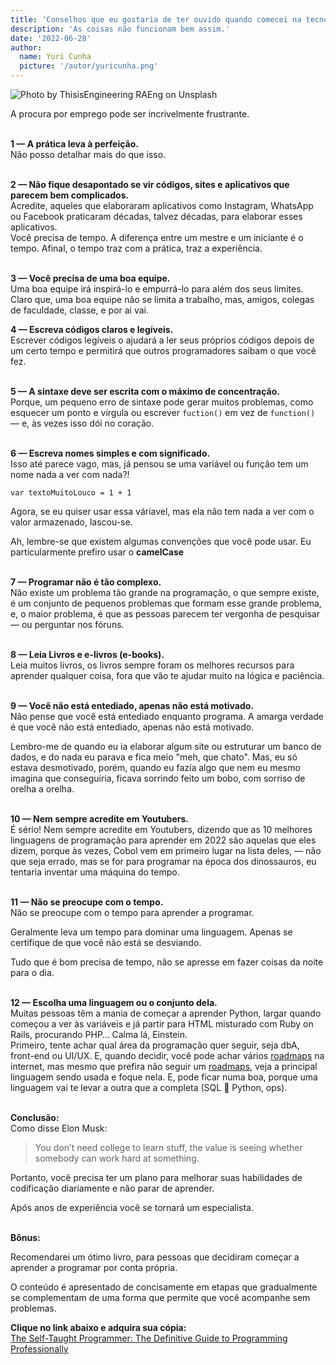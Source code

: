 ```yaml
---
title: 'Conselhos que eu gostaria de ter ouvido quando comecei na tecnologia.'
description: 'As coisas não funcionam bem assim.'
date: '2022-06-28'
author:
  name: Yuri Cunha
  picture: '/autor/yuricunha.png'
---
```


![Photo by ThisisEngineering RAEng on Unsplash](https://miro.medium.com/max/1400/0*SQ9Qv2OQt7hZAHNq 'Photo by ThisisEngineering RAEng on Unsplash')<br>

A procura por emprego pode ser incrivelmente frustrante.
<br><br>

**1 — A prática leva à perfeição.**<br>
Não posso detalhar mais do que isso.
<br><br>

**2 — Não fique desapontado se vir códigos, sites e aplicativos que parecem bem complicados.**<br>
Acredite, aqueles que elaboraram aplicativos como Instagram, WhatsApp ou Facebook praticaram décadas, talvez décadas, para elaborar esses aplicativos.<br>
Você precisa de tempo. A diferença entre um mestre e um iniciante é o tempo. Afinal, o tempo traz com a prática, traz a experiência.
<br><br>

**3 — Você precisa de uma boa equipe.**<br>
Uma boa equipe irá inspirá-lo e empurrá-lo para além dos seus limites. Claro que, uma boa equipe não se limita a trabalho, mas, amigos, colegas de faculdade, classe, e por ai vai.
<br>

**4 — Escreva códigos claros e legíveis.**<br>
Escrever códigos legíveis o ajudará a ler seus próprios códigos depois de um certo tempo e permitirá que outros programadores saibam o que você fez.
<br><br>

**5 — A sintaxe deve ser escrita com o máximo de concentração.**<br>
Porque, um pequeno erro de sintaxe pode gerar muitos problemas, como esquecer um ponto e vírgula ou escrever `fuction()` em vez de `function()` — e, às vezes isso dói no coração.
<br><br>

**6 — Escreva nomes simples e com significado.**<br>
Isso até parece vago, mas, já pensou se uma variável ou função tem um nome nada a ver com nada?!

`var textoMuitoLouco = 1 + 1`

Agora, se eu quiser usar essa váriavel, mas ela não tem nada a ver com o valor armazenado, lascou-se.

Ah, lembre-se que existem algumas convenções que você pode usar. Eu particularmente prefiro usar o **camelCase**
<br><br>

**7 — Programar não é tão complexo.**<br>
Não existe um problema tão grande na programação, o que sempre existe, é um conjunto de pequenos problemas que formam esse grande problema, e, o maior problema, é que as pessoas parecem ter vergonha de pesquisar — ou perguntar nos fóruns.
<br><br>

**8 — Leia Livros e e-livros (e-books).**<br>
Leia muitos livros, os livros sempre foram os melhores recursos para aprender qualquer coisa, fora que vão te ajudar muito na lógica e paciência.
<br><br>

**9 — Você não está entediado, apenas não está motivado.**<br>
Não pense que você está entediado enquanto programa. A amarga verdade é que você não está entediado, apenas não está motivado.

Lembro-me de quando eu ia elaborar algum site ou estruturar um banco de dados, e do nada eu parava e fica meio "meh, que chato". Mas, eu só estava desmotivado, porém, quando eu fazia algo que nem eu mesmo imagina que conseguiria, ficava sorrindo feito um bobo, com sorriso de orelha a orelha.
<br><br>

**10 — Nem sempre acredite em Youtubers.**<br>
É sério! Nem sempre acredite em Youtubers, dizendo que as 10 melhores linguagens de programação para aprender em 2022 são aquelas que eles dizem, porque às vezes, Cobol vem em primeiro lugar na lista deles, — não que seja errado, mas se for para programar na época dos dinossauros, eu tentaria inventar uma máquina do tempo.
<br><br>

**11 — Não se preocupe com o tempo.**<br>
Não se preocupe com o tempo para aprender a programar.

Geralmente leva um tempo para dominar uma linguagem. Apenas se certifique de que você não está se desviando.

Tudo que é bom precisa de tempo, não se apresse em fazer coisas da noite para o dia.
<br><br>

**12 — Escolha uma linguagem ou o conjunto dela.**<br>
Muitas pessoas têm a mania de começar a aprender Python, largar quando começou a ver às variáveis e já partir para HTML misturado com Ruby on Rails, procurando PHP… Calma lá, Einstein.<br>
Primeiro, tente achar qual área da programação quer seguir, seja dbA, front-end ou UI/UX. E, quando decidir, você pode achar vários [roadmaps](https://roadmap.sh/ 'roadmaps') na internet, mas mesmo que prefira não seguir um [roadmaps](https://roadmap.sh/ 'roadmaps'), veja a principal linguagem sendo usada e foque nela. E, pode ficar numa boa, porque uma linguagem vai te levar a outra que a completa (SQL 💚 Python, ops).<br><br>

**Conclusão:**<br>
Como disse Elon Musk:<br>

> You don’t need college to learn stuff, the value is seeing whether somebody can work hard at something.

Portanto, você precisa ter um plano para melhorar suas habilidades de codificação diariamente e não parar de aprender.

Após anos de experiência você se tornará um especialista.
<br><br>

**Bônus:**

Recomendarei um ótimo livro, para pessoas que decidiram começar a aprender a programar por conta própria.

O conteúdo é apresentado de concisamente em etapas que gradualmente se complementam de uma forma que permite que você acompanhe sem problemas.
<br>

**Clique no link abaixo e adquira sua cópia:**<br>
[The Self-Taught Programmer: The Definitive Guide to Programming Professionally](https://amzn.to/2HKwDRZ 'The Self-Taught Programmer: The Definitive Guide to Programming Professionally')
